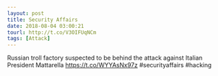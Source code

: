 ```yaml
---
layout: post
title: Security Affairs
date: 2018-08-04 03:00:21
tourl: http://t.co/V3OIFUqNCm
tags: [Attack]
---
```

Russian troll factory suspected to be behind the attack against Italian President Mattarella
https://t.co/WYYAsNx97z
#securityaffairs #hacking